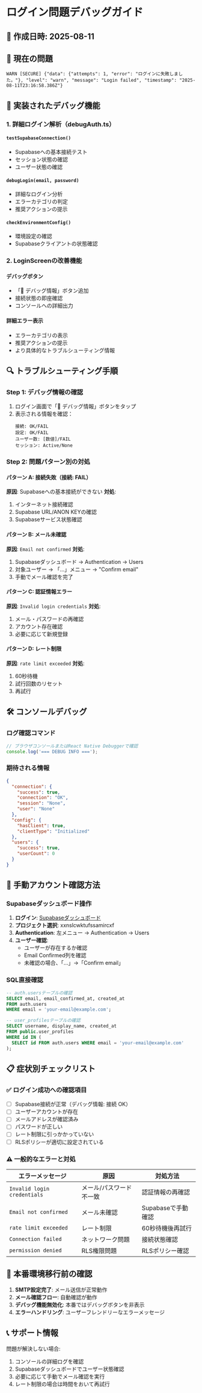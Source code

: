 # ログイン問題デバッグガイド

## 📅 作成日時: 2025-08-11

## 🚨 現在の問題

```
WARN [SECURE] {"data": {"attempts": 1, "error": "ログインに失敗しました。"}, "level": "warn", "message": "Login failed", "timestamp": "2025-08-11T23:16:58.386Z"}
```

## 🔧 実装されたデバッグ機能

### 1. 詳細ログイン解析（debugAuth.ts）

#### `testSupabaseConnection()`
- Supabaseへの基本接続テスト
- セッション状態の確認
- ユーザー状態の確認

#### `debugLogin(email, password)`
- 詳細なログイン分析
- エラーカテゴリの判定
- 推奨アクションの提示

#### `checkEnvironmentConfig()`
- 環境設定の確認
- Supabaseクライアントの状態確認

### 2. LoginScreenの改善機能

#### デバッグボタン
- 「🔧 デバッグ情報」ボタン追加
- 接続状態の即座確認
- コンソールへの詳細出力

#### 詳細エラー表示
- エラーカテゴリの表示
- 推奨アクションの提示
- より具体的なトラブルシューティング情報

## 🔍 トラブルシューティング手順

### Step 1: デバッグ情報の確認

1. ログイン画面で「🔧 デバッグ情報」ボタンをタップ
2. 表示される情報を確認：
   ```
   接続: OK/FAIL
   設定: OK/FAIL
   ユーザー数: [数値]/FAIL
   セッション: Active/None
   ```

### Step 2: 問題パターン別の対処

#### パターン A: 接続失敗（接続: FAIL）

**原因**: Supabaseへの基本接続ができない
**対処**:
1. インターネット接続確認
2. Supabase URL/ANON KEYの確認
3. Supabaseサービス状態確認

#### パターン B: メール未確認

**原因**: `Email not confirmed`
**対処**:
1. Supabaseダッシュボード → Authentication → Users
2. 対象ユーザー → 「...」メニュー → "Confirm email"
3. 手動でメール確認を完了

#### パターン C: 認証情報エラー

**原因**: `Invalid login credentials`
**対処**:
1. メール・パスワードの再確認
2. アカウント存在確認
3. 必要に応じて新規登録

#### パターン D: レート制限

**原因**: `rate limit exceeded`
**対処**:
1. 60秒待機
2. 試行回数のリセット
3. 再試行

## 🛠️ コンソールデバッグ

### ログ確認コマンド

```javascript
// ブラウザコンソールまたはReact Native Debuggerで確認
console.log('=== DEBUG INFO ===');
```

### 期待される情報

```json
{
  "connection": {
    "success": true,
    "connection": "OK",
    "session": "None",
    "user": "None"
  },
  "config": {
    "hasClient": true,
    "clientType": "Initialized"
  },
  "users": {
    "success": true,
    "userCount": 0
  }
}
```

## 🔑 手動アカウント確認方法

### Supabaseダッシュボード操作

1. **ログイン**: [Supabaseダッシュボード](https://supabase.com/dashboard)
2. **プロジェクト選択**: xxnslcwktufssamircxf
3. **Authentication**: 左メニュー → Authentication → Users
4. **ユーザー確認**: 
   - ユーザーが存在するか確認
   - Email Confirmed列を確認
   - 未確認の場合、「...」→「Confirm email」

### SQL直接確認

```sql
-- auth.usersテーブルの確認
SELECT email, email_confirmed_at, created_at 
FROM auth.users 
WHERE email = 'your-email@example.com';

-- user_profilesテーブルの確認
SELECT username, display_name, created_at 
FROM public.user_profiles 
WHERE id IN (
  SELECT id FROM auth.users WHERE email = 'your-email@example.com'
);
```

## 📋 症状別チェックリスト

### ✅ ログイン成功への確認項目

- [ ] Supabase接続が正常（デバッグ情報: 接続 OK）
- [ ] ユーザーアカウントが存在
- [ ] メールアドレスが確認済み
- [ ] パスワードが正しい
- [ ] レート制限に引っかかっていない
- [ ] RLSポリシーが適切に設定されている

### ⚠️ 一般的なエラーと対処

| エラーメッセージ | 原因 | 対処方法 |
|---|---|---|
| `Invalid login credentials` | メール/パスワード不一致 | 認証情報の再確認 |
| `Email not confirmed` | メール未確認 | Supabaseで手動確認 |
| `rate limit exceeded` | レート制限 | 60秒待機後再試行 |
| `Connection failed` | ネットワーク問題 | 接続状態確認 |
| `permission denied` | RLS権限問題 | RLSポリシー確認 |

## 🚀 本番環境移行前の確認

1. **SMTP設定完了**: メール送信が正常動作
2. **メール確認フロー**: 自動確認が動作
3. **デバッグ機能無効化**: 本番ではデバッグボタンを非表示
4. **エラーハンドリング**: ユーザーフレンドリーなエラーメッセージ

## 📞 サポート情報

問題が解決しない場合:
1. コンソールの詳細ログを確認
2. Supabaseダッシュボードでユーザー状態確認  
3. 必要に応じて手動でメール確認を実行
4. レート制限の場合は時間をおいて再試行